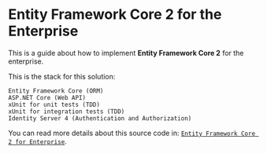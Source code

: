 # Entity Framework Core 2 for the Enterprise

This is a guide about how to implement **Entity Framework Core 2** for the enterprise.

This is the stack for this solution:

	Entity Framework Core (ORM)
	ASP.NET Core (Web API)
	xUnit for unit tests (TDD)
	xUnit for integration tests (TDD)
	Identity Server 4 (Authentication and Authorization)

You can read more details about this source code in: [`Entity Framework Core 2 for Enterprise`](https://www.codeproject.com/Articles/1160586/Entity-Framework-Core-for-Enterprise).
